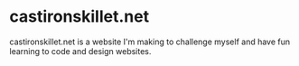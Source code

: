 # castironskillet.net
castironskillet.net is a website I'm making to challenge myself and have fun learning to code and design websites. 
